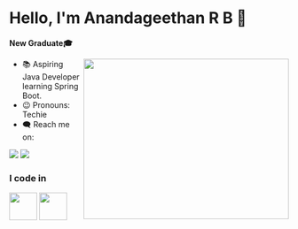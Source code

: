 # Hello, I'm Anandageethan R B 👋

**New Graduate🎓**

<img align="right" width="370" height="290" src="https://media0.giphy.com/media/qgQUggAC3Pfv687qPC/giphy.gif">

- 📚 Aspiring Java Developer learning Spring Boot.
- 😉 Pronouns: Techie
- 🗨️ Reach me on:
  
[<img src="https://img.icons8.com/?size=50&id=MR3dZdlA53te&format=png" />](https://www.linkedin.com/in/anandageethan-r-b-b80334250/) [<img src="https://img.icons8.com/?size=50&id=nj0Uj45LGUYh&format=png" />](https://www.instagram.com/_anandageethan_/)

### I code in

<img height="50" width="50" src="https://img.icons8.com/color/48/000000/java-coffee-cup-logo.png" /> <img height="50" width="50" src="https://img.icons8.com/color/48/000000/mysql-logo.png"/>
